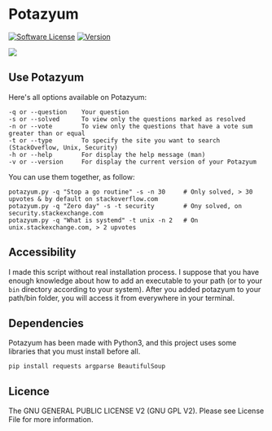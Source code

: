 # Potazyum
[![Software License](https://img.shields.io/badge/licence-GNU%20GPL%202-brightgreen.svg)](LICENSE) [![Version](https://img.shields.io/badge/version-1.0.1-brightgreen.svg)](https://github.com/solikate/Potazyum)

![](https://github.com/solikate/Potazyum/blob/master/pictures/demo-2.gif?raw=true)

## Use Potazyum
Here's all options available on Potazyum:

```
-q or --question 	Your question
-s or --solved 		To view only the questions marked as resolved
-n or --vote 		To view only the questions that have a vote sum greater than or equal
-t or --type 		To specify the site you want to search (StackOveflow, Unix, Security)
-h or --help 		For display the help message (man)
-v or --version 	For display the current version of your Potazyum
 ```

You can use them together, as follow:

```shell
potazyum.py -q "Stop a go routine" -s -n 30 	# Only solved, > 30 upvotes & by default on stackoverflow.com
potazyum.py -q "Zero day" -s -t security 		# Ony solved, on security.stackexchange.com
potazyum.py -q "What is systemd" -t unix -n 2 	# On unix.stackexchange.com, > 2 upvotes
```

## Accessibility

I made this script without real installation process. I suppose that you have enough knowledge about how to add an executable to your path (or to your `bin` directory according to your system). After you added potazyum to your path/bin folder, you will access it from everywhere in your terminal.

## Dependencies
Potazyum has been made with Python3, and this project uses some libraries that you must install before all.

```
pip install requests argparse BeautifulSoup
```

## Licence
The GNU GENERAL PUBLIC LICENSE V2 (GNU GPL V2). Please see License File for more information.
